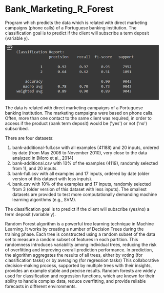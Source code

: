 # Bank_Marketing_R_Forest
Program which predicts the data which is related with direct marketing campaigns (phone calls) of a Portuguese banking institution. The classification goal is to predict if the client will subscribe a term deposit (variable y).

![alt text](https://github.com/alexzedev/Bank_Marketing_R_Forest/blob/main/bank_marketing_screen.png?raw=true)

The data is related with direct marketing campaigns of a Portuguese banking institution. The marketing campaigns were based on phone calls. Often, more than one contact to the same client was required, in order to access if the product (bank term deposit) would be ('yes') or not ('no') subscribed. 

There are four datasets: 
1) bank-additional-full.csv with all examples (41188) and 20 inputs, ordered by date (from May 2008 to November 2010), very close to the data analyzed in [Moro et al., 2014]
2) bank-additional.csv with 10% of the examples (4119), randomly selected from 1), and 20 inputs.
3) bank-full.csv with all examples and 17 inputs, ordered by date (older version of this dataset with less inputs). 
4) bank.csv with 10% of the examples and 17 inputs, randomly selected from 3 (older version of this dataset with less inputs). 
The smallest datasets are provided to test more computationally demanding machine learning algorithms (e.g., SVM). 

The classification goal is to predict if the client will subscribe (yes/no) a term deposit (variable y).

Random Forest algorithm is a powerful tree learning technique in Machine Learning. It works by creating a number of Decision Trees during the training phase. Each tree is constructed using a random subset of the data set to measure a random subset of features in each partition. This randomness introduces variability among individual trees, reducing the risk of overfitting and improving overall prediction performance. In prediction, the algorithm aggregates the results of all trees, either by voting (for classification tasks) or by averaging (for regression tasks) This collaborative decision-making process, supported by multiple trees with their insights, provides an example stable and precise results. Random forests are widely used for classification and regression functions, which are known for their ability to handle complex data, reduce overfitting, and provide reliable forecasts in different environments.

